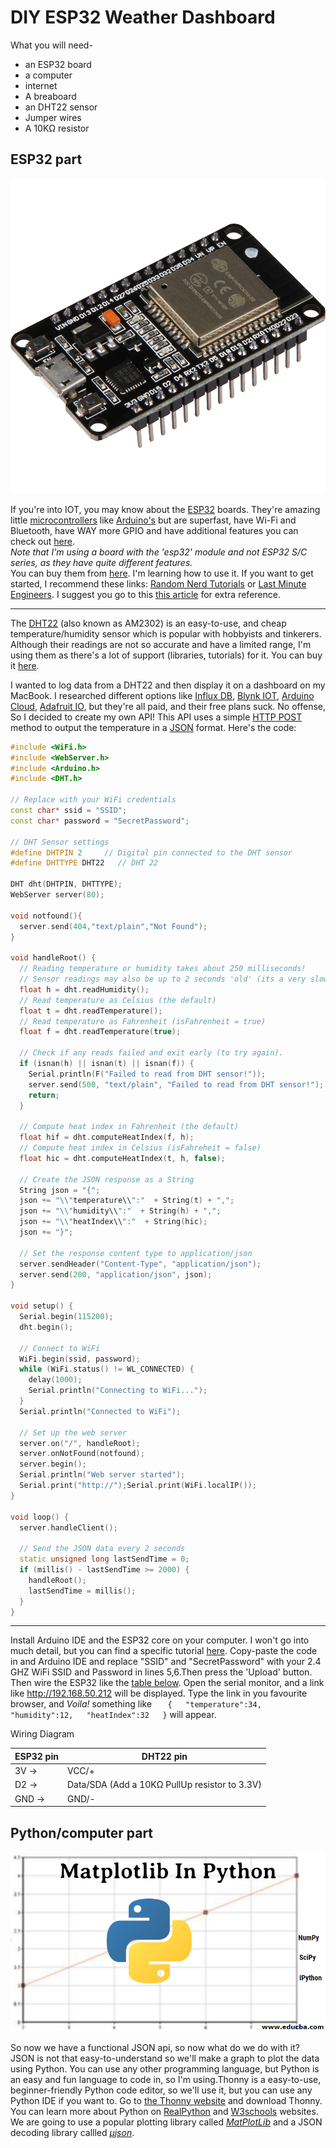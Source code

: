 # DIY ESP32 Weather Dashboard

What you will need-

- an ESP32 board
- a computer
- internet
- A breaboard
- an DHT22 sensor
- Jumper wires
- A 10KΩ resistor

## ESP32 part

![A pic of an ESP32](../../static/images/esp32.jpeg)

If you're into IOT, you may know about the [ESP32](https://en.wikipedia.org/wiki/ESP32 "Espressif 32") boards. They're
amazing little [microcontrollers](https://en.wikipedia.org/wiki/Microcontroller) like [Arduino's](https://arduino.cc)
but are superfast, have Wi-Fi and Bluetooth, have WAY more GPIO and have additional features you can check
out [here](https://www.espressif.com/sites/default/files/documentation/esp32_datasheet_en.pdf).  
_Note that I'm using a board with the 'esp32' module and not ESP32 S/C series, as they have quite different features._  
You can buy them
from [here](https://www.amazon.com/Espressif-ESP32-DevKitC-32E-Development-Board/dp/B087TF2L27/ref=sr_1_4?crid=1HARU8KDQT6N0&dib=eyJ2IjoiMSJ9.-6lKg2R3US-875qNyc0riDIz2Cvp1w0ToLH9rfNmkgW2lJdJKT0_UCiZqn_4VkQWc3jNyg8-1LyIF7r8aB5H_9xRqUz6kj36mYsCKVH03cesnM4l7QDH027iXFdpEJ6oOH212CmlmqPhemfo6vQUfOitGpzYvzYrEiG-g6wRybVXZXp_eWukN6uCot8R0ehNE_6JatJpBEF9EHe_m8VFeG7ns9sBZxuEqhJJiBfjyvA.Uc6opg3brKSuadUzTyV2rIU_ha38sTefiPBXOeyOza0&dib_tag=se&keywords=ESP32%2BdevkitC&qid=1729153015&sprefix=esp32%2Bdevkitc%2B%2Caps%2C354&sr=8-4&th=1).
I'm learning how to use it. If you want to get started, I recommend these
links: [Random Nerd Tutorials](https://randomnerdtutorials.com/projects-esp32/)
or [Last Minute Engineers](https://lastminuteengineers.com/electronics/esp32-projects//). I suggest you go to
this [this article](https://lastminuteengineers.com/esp32-dht11-dht22-web-server-tutorial/) for extra reference.

- - -

The [DHT22](https://components101.com/sensors/dht22-pinout-specs-datasheet) (also known as AM2302) is an easy-to-use,
and cheap temperature/humidity sensor which is popular with hobbyists and tinkerers. Although their readings are not so
accurate and have a limited range, I'm using them as there's a lot of support (libraries, tutorials) for it. You can buy
it [here](https://www.amazon.com/SHILLEHTEK-Digital-Temperature-Humidity-Sensor/dp/B0CN5PN225/ref=sxin_16_pa_sp_search_thematic_sspa?content-id=amzn1.sym.140400a7-1208-46ad-8d2a-eb6e8eac81b5%3Aamzn1.sym.140400a7-1208-46ad-8d2a-eb6e8eac81b5&crid=3CEHINK9T76S0&cv_ct_cx=dht22&dib=eyJ2IjoiMSJ9.Ma1AjrJgqkiJIlS5iiURH2ld682K-K5X93DQuOrxeiLOCF50-B9QsiRYIgYQEvh3.q7-E7pLpZJ3Dw4SRgj3p0D4JqikCJteA2BFY5j8CilQ&dib_tag=se&keywords=dht22&pd_rd_i=B0CN5PN225&pd_rd_r=0bc30da3-374b-4680-b92a-87abd0fa8336&pd_rd_w=cBns6&pd_rd_wg=erXKP&pf_rd_p=140400a7-1208-46ad-8d2a-eb6e8eac81b5&pf_rd_r=QH3X85W4SAARBXRER1DC&qid=1729229360&sbo=RZvfv%2F%2FHxDF%2BO5021pAnSA%3D%3D&sprefix=dht2%2Caps%2C270&sr=1-3-6024b2a3-78e4-4fed-8fed-e1613be3bcce-spons&sp_csd=d2lkZ2V0TmFtZT1zcF9zZWFyY2hfdGhlbWF0aWM&psc=1).

I wanted to log data from a DHT22 and then display it on a dashboard on my MacBook. I researched different options
like [Influx DB](https://randomnerdtutorials.com/esp32-influxdb/), [Blynk IOT,](https://www.instructables.com/Use-ESP32-to-Control-LED-With-Blynk-Via-WiFi/) [Arduino Cloud](https://microcontrollerslab.com/arduino-iot-cloud-esp32-send-sensor-readings-control-outputs/), [Adafruit IO,](https://www.electronicwings.com/esp32/esp32-mqtt-client)
but they're all paid, and their free plans suck. No offense, So I decided to create my own API! This API uses a
simple [HTTP POST](https://en.wikipedia.org/wiki/POST_(HTTP)) method to output the temperature in
a [JSON](https://en.wikipedia.org/wiki/JSON "JavaScript Object Notation") format. Here's the code:

```cpp
#include <WiFi.h>
#include <WebServer.h>
#include <Arduino.h>
#include <DHT.h>

// Replace with your WiFi credentials
const char* ssid = "SSID";
const char* password = "SecretPassword";

// DHT Sensor settings
#define DHTPIN 2     // Digital pin connected to the DHT sensor
#define DHTTYPE DHT22   // DHT 22

DHT dht(DHTPIN, DHTTYPE);
WebServer server(80);

void notfound(){
  server.send(404,"text/plain","Not Found");
}

void handleRoot() {
  // Reading temperature or humidity takes about 250 milliseconds!
  // Sensor readings may also be up to 2 seconds 'old' (its a very slow sensor)
  float h = dht.readHumidity();
  // Read temperature as Celsius (the default)
  float t = dht.readTemperature(); 
  // Read temperature as Fahrenheit (isFahrenheit = true)
  float f = dht.readTemperature(true);

  // Check if any reads failed and exit early (to try again).
  if (isnan(h) || isnan(t) || isnan(f)) {
    Serial.println(F("Failed to read from DHT sensor!")); 
    server.send(500, "text/plain", "Failed to read from DHT sensor!");
    return;
  }

  // Compute heat index in Fahrenheit (the default)
  float hif = dht.computeHeatIndex(f, h);
  // Compute heat index in Celsius (isFahreheit = false)
  float hic = dht.computeHeatIndex(t, h, false);

  // Create the JSON response as a String
  String json = "{";
  json += "\\"temperature\\":"  + String(t) + ",";
  json += "\\"humidity\\":"  + String(h) + ",";
  json += "\\"heatIndex\\":"  + String(hic); 
  json += "}";

  // Set the response content type to application/json
  server.sendHeader("Content-Type", "application/json");
  server.send(200, "application/json", json);
}

void setup() {
  Serial.begin(115200);
  dht.begin();

  // Connect to WiFi
  WiFi.begin(ssid, password);
  while (WiFi.status() != WL_CONNECTED) {
    delay(1000);
    Serial.println("Connecting to WiFi...");
  }
  Serial.println("Connected to WiFi");

  // Set up the web server
  server.on("/", handleRoot);
  server.onNotFound(notfound);
  server.begin();
  Serial.println("Web server started");
  Serial.print("http://");Serial.print(WiFi.localIP());
}

void loop() {
  server.handleClient();

  // Send the JSON data every 2 seconds
  static unsigned long lastSendTime = 0;
  if (millis() - lastSendTime >= 2000) {
    handleRoot();
    lastSendTime = millis();
  }
}
```

---
Install Arduino IDE and the ESP32 core on your computer. I won't go into much detail, but you can find a specific
tutorial [here](https://lastminuteengineers.com/getting-started-with-esp32/). Copy-paste the code in and Arduino IDE and
replace "SSID" and "SecretPassword" with your 2.4 GHZ WiFi SSID and Password in lines 5,6.Then press the 'Upload'
button. Then wire the ESP32 like the [table below](). Open the serial monitor, and a link like http://192.168.50.212
will be displayed. Type the link in you favourite browser, and _Voila!_ something like
`   {   "temperature":34,   "humidity":12,   "heatIndex":32   }` will appear.

Wiring Diagram

| ESP32 pin | DHT22 pin                                     |
|-----------|-----------------------------------------------|
| 3V →      | VCC/+                                         |
| D2 →      | Data/SDA (Add a 10KΩ PullUp resistor to 3.3V) |
| GND →     | GND/-                                         |

## Python/computer part

![A pic of an ESP32](../../static/images/pyplot.jpeg)

So now we have a functional JSON api, so now what do we do with it? JSON is not that easy-to-understand so we'll make a
graph to plot the data using Python. You can use any other programming language, but Python is an easy and fun language
to code in, so I'm using.Thonny is a easy-to-use, beginner-friendly Python code editor, so we'll use it, but you can use
any Python IDE if you want to. Go to [the Thonny website](https://thonny.org/) and download Thonny. You can learn more
about Python on [RealPython](https://realpython.com/) and [W3schools](https://www.w3schools.com/python/default.asp)
websites. We are going to use a popular plotting library called _[MatPlotLib](https://matplotlib.org/)_ and a JSON
decoding library callled _[μjson](https://github.com/ultrajson/ultrajson)_.

